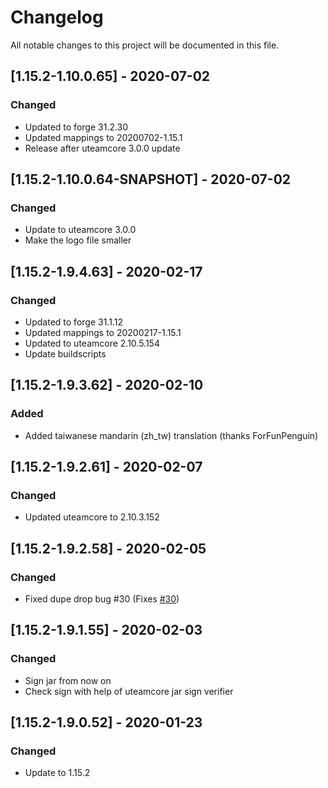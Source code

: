 # Changelog
All notable changes to this project will be documented in this file.

## [1.15.2-1.10.0.65] - 2020-07-02
### Changed
 - Updated to forge 31.2.30
 - Updated mappings to 20200702-1.15.1
 - Release after uteamcore 3.0.0 update

## [1.15.2-1.10.0.64-SNAPSHOT] - 2020-07-02
### Changed
 - Update to uteamcore 3.0.0
 - Make the logo file smaller

## [1.15.2-1.9.4.63] - 2020-02-17
### Changed
 - Updated to forge 31.1.12
 - Updated mappings to 20200217-1.15.1
 - Updated to uteamcore 2.10.5.154
 - Update buildscripts

## [1.15.2-1.9.3.62] - 2020-02-10
### Added
 - Added taiwanese mandarin (zh_tw) translation (thanks ForFunPenguin)

## [1.15.2-1.9.2.61] - 2020-02-07
### Changed
 - Updated uteamcore to 2.10.3.152

## [1.15.2-1.9.2.58] - 2020-02-05
### Changed
 - Fixed dupe drop bug #30 (Fixes [#30](https://github.com/MC-U-Team/Useful-Backpacks/issues/30))

## [1.15.2-1.9.1.55] - 2020-02-03
### Changed
 - Sign jar from now on
 - Check sign with help of uteamcore jar sign verifier
 
## [1.15.2-1.9.0.52] - 2020-01-23
### Changed
 - Update to 1.15.2